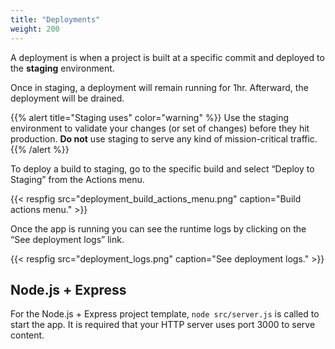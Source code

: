 ```yaml
---
title: "Deployments"
weight: 200
---
```


A deployment is when a project is built at a specific commit and deployed to the **staging** environment.

Once in staging, a deployment will remain running for 1hr. Afterward, the deployment will be drained.

{{% alert title="Staging uses" color="warning" %}}
Use the staging environment to validate your changes (or set of changes) before they hit production. **Do not** use staging to serve any kind of mission-critical traffic. 
{{% /alert %}}

To deploy a build to staging, go to the specific build and select “Deploy to Staging” from the Actions menu.

{{< respfig src="deployment_build_actions_menu.png" caption="Build actions menu." >}}

Once the app is running you can see the runtime logs by clicking on the “See deployment logs” link.

{{< respfig src="deployment_logs.png" caption="See deployment logs." >}}

## Node.js + Express

For the Node.js + Express project template, `node src/server.js` is called to start the app. It is required that your HTTP server uses port 3000 to serve content.